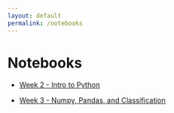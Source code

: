 ```yaml
---
layout: default
permalink: /notebooks
---
```


# Notebooks

* [Week 2 - Intro to Python](https://github.com/channelstudio/fall2019designingml/blob/master/notebooks/Intro%20to%20Python.ipynb)

* [Week 3 - Numpy, Pandas, and Classification](https://github.com/channelstudio/fall2019designingml/blob/master/notebooks/Numpy%2C%20Pandas%2C%20and%20Classification.ipynb)